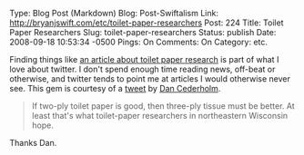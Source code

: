 Type: Blog Post (Markdown)
Blog: Post-Swiftalism
Link: http://bryanjswift.com/etc/toilet-paper-researchers
Post: 224
Title: Toilet Paper Researchers
Slug: toilet-paper-researchers
Status: publish
Date: 2008-09-18 10:53:34 -0500
Pings: On
Comments: On
Category: etc.

Finding things like [an article about toilet paper research][1] is part of what I love about twitter. I don't spend enough time reading news, off-beat or otherwise, and twitter tends to point me at articles I would otherwise never see. This gem is courtesy of a [tweet][2] by [Dan Cederholm][3].

[1]: http://www.msnbc.msn.com/id/26759554/
[2]: http://twitter.com/simplebits/statuses/926029877
[3]: http://twitter.com/simplebits

> If two-ply toilet paper is good, then three-ply tissue must be better. At least that's what
> toilet-paper researchers in northeastern Wisconsin hope.

Thanks Dan.
